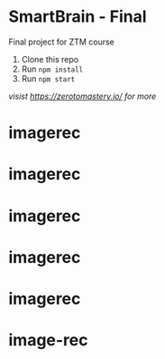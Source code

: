 # SmartBrain - Final
Final project for ZTM course


1. Clone this repo
2. Run `npm install`
3. Run `npm start`


*visist https://zerotomastery.io/ for more*

# imagerec
# imagerec
# imagerec
# imagerec
# imagerec
# image-rec
